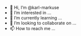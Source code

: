 - 👋 Hi, I’m @karl-markuse
- 👀 I’m interested in ...
- 🌱 I’m currently learning ...
- 💞️ I’m looking to collaborate on ...
- 📫 How to reach me ...

<!---
karl-markuse/karl-markuse is a ✨ special ✨ repository because its `README.md` (this file) appears on your GitHub profile.
You can click the Preview link to take a look at your changes.
--->
